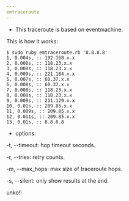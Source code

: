 ```yaml
---
emtraceroute
---
```


- This traceroute is based on eventmachine.

This is how it works:

    $ sudo ruby emtraceroute.rb '8.8.8.8'
    1, 0.004s, :: 192.168.x.x
    2, 0.008s, :: 118.23.x.x
    3, 0.008s, :: 118.23.x.x
    4, 0.009s, :: 221.184.x.x
    5, 0.007s, :: 60.37.x.x
    6, 0.008s, :: 60.37.x.x
    7, 0.008s, :: 118.23.x.x
    8, 0.008s, :: 118.23.x.x
    9, 0.009s, :: 211.129.x.x
    10, 0.01s, :: 209.85.x.x
    11, 0.009s, :: 209.85.x.x
    12, 0.011s, :: 209.85.x.x
    13, 0.01s, :: 8.8.8.8


- options:

-t, --timeout: hop timeout seconds.

-r, --tries: retry counts.

-m, --max_hops: max size of traceroute hops.

-s, --silent: only show results at the end.

unko!!